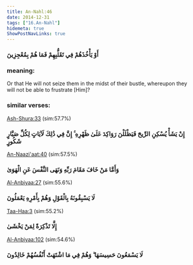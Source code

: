 ```yaml
---
title: An-Nahl:46
date: 2014-12-31
tags: ["16.An-Nahl"]
hidemeta: true 
ShowPostNavLinks: true 
---
```

### أَوْ يَأْخُذَهُمْ فِي تَقَلُّبِهِمْ فَمَا هُمْ بِمُعْجِزِينَ
### meaning: 
Or that He will not seize them in the midst of their bustle, whereupon they will not be able to frustrate [Him]?
### similar verses: 

[Ash-Shura:33](/42/33) (sim:57.7%)

### إِنْ يَشَأْ يُسْكِنِ الرِّيحَ فَيَظْلَلْنَ رَوَاكِدَ عَلَىٰ ظَهْرِهِ ۚ إِنَّ فِي ذَٰلِكَ لَآيَاتٍ لِكُلِّ صَبَّارٍ شَكُورٍ

[An-Naazi'aat:40](/79/40) (sim:57.5%)

### وَأَمَّا مَنْ خَافَ مَقَامَ رَبِّهِ وَنَهَى النَّفْسَ عَنِ الْهَوَىٰ

[Al-Anbiyaa:27](/21/27) (sim:55.6%)

### لَا يَسْبِقُونَهُ بِالْقَوْلِ وَهُمْ بِأَمْرِهِ يَعْمَلُونَ

[Taa-Haa:3](/20/3) (sim:55.2%)

### إِلَّا تَذْكِرَةً لِمَنْ يَخْشَىٰ

[Al-Anbiyaa:102](/21/102) (sim:54.6%)

### لَا يَسْمَعُونَ حَسِيسَهَا ۖ وَهُمْ فِي مَا اشْتَهَتْ أَنْفُسُهُمْ خَالِدُونَ
